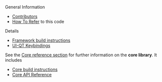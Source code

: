 General Information
* [Contributors](CONTRIBUTORS.md)
* [How To Refer](REFERENCE.md) to this code

Details
* [Framework build instructions](BUILD.md)
* [UI-QT Keybindings](UI-Qt.md)

See the [Core reference section](../core/docs/README.md) for further information on the **core library**.
It includes
* [Core build instructions](../core/docs/BUILD.md)
* [Core API Reference](../core/docs/API.md)